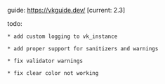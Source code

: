 guide: https://vkguide.dev/
[current: 2.3]

todo:

    * add custom logging to vk_instance

    * add proper support for sanitizers and warnings

    * fix validator warnings

    * fix clear color not working
